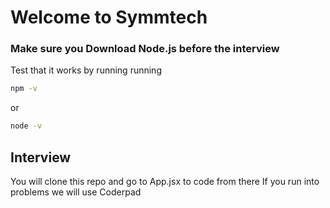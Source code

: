 # Welcome to Symmtech
### Make sure you Download Node.js before the interview

Test that it works by running running
```sh
npm -v
```
or
```sh
node -v
```

## Interview
You will clone this repo and go to App.jsx to code from there
If you run into problems we will use Coderpad
